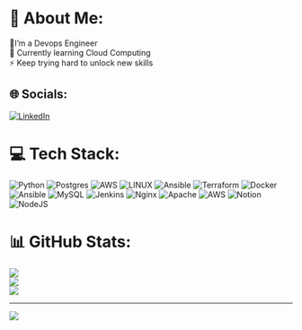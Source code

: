 # 💫 About Me:
🔭I’m a Devops Engineer<br>💬 Currently learning Cloud Computing<br>⚡ Keep trying hard to unlock new skills


## 🌐 Socials:
[![LinkedIn](https://img.shields.io/badge/LinkedIn-%230077B5.svg?logo=linkedin&logoColor=white)](https://linkedin.com/in/https://www.linkedin.com/in/myyngstwn) 

# 💻 Tech Stack:
![Python](https://img.shields.io/badge/python-3670A0?style=plastic&logo=python&logoColor=ffdd54) ![Postgres](https://img.shields.io/badge/postgres-%23316192.svg?style=plastic&logo=postgresql&logoColor=white) ![AWS](https://img.shields.io/badge/AWS-%23FF9900.svg?style=plastic&logo=amazon-aws&logoColor=white) ![LINUX](https://img.shields.io/badge/Linux-FCC624?style=plastic&logo=linux&logoColor=black) ![Ansible](https://img.shields.io/badge/ansible-%231A1918.svg?style=plastic&logo=ansible&logoColor=white) ![Terraform](https://img.shields.io/badge/terraform-%235835CC.svg?style=plastic&logo=terraform&logoColor=white) ![Docker](https://img.shields.io/badge/docker-%230db7ed.svg?style=plastic&logo=docker&logoColor=white) ![Ansible](https://img.shields.io/badge/ansible-%231A1918.svg?style=plastic&logo=ansible&logoColor=white) ![MySQL](https://img.shields.io/badge/mysql-%2300f.svg?style=plastic&logo=mysql&logoColor=white) ![Jenkins](https://img.shields.io/badge/jenkins-%232C5263.svg?style=plastic&logo=jenkins&logoColor=white) ![Nginx](https://img.shields.io/badge/nginx-%23009639.svg?style=plastic&logo=nginx&logoColor=white) ![Apache](https://img.shields.io/badge/apache-%23D42029.svg?style=plastic&logo=apache&logoColor=white) ![AWS](https://img.shields.io/badge/AWS-%23FF9900.svg?style=plastic&logo=amazon-aws&logoColor=white) ![Notion](https://img.shields.io/badge/Notion-%23000000.svg?style=plastic&logo=notion&logoColor=white) ![NodeJS](https://img.shields.io/badge/node.js-6DA55F?style=plastic&logo=node.js&logoColor=white)
# 📊 GitHub Stats:
![](https://github-readme-stats.vercel.app/api?username=myayangs&theme=react&hide_border=false&include_all_commits=true&count_private=true)<br/>
![](https://github-readme-streak-stats.herokuapp.com/?user=myayangs&theme=react&hide_border=false)<br/>
![](https://github-readme-stats.vercel.app/api/top-langs/?username=myayangs&theme=react&hide_border=false&include_all_commits=true&count_private=true&layout=compact)

---
[![](https://visitcount.itsvg.in/api?id=myayangs&icon=7&color=1)](https://visitcount.itsvg.in)

<!-- Proudly created with GPRM ( https://gprm.itsvg.in ) -->
